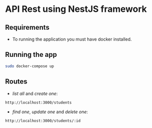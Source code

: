 # API Rest using NestJS framework

## Requirements
 - To running the application you must have docker installed.

## Running the app

```bash
sudo docker-compose up
```

## Routes

 - *list all* and *create one*:
```bash
http://localhost:3000/students
```

 - *find one*, *update one* and *delete one*:

```bash
http://localhost:3000/students/:id
```